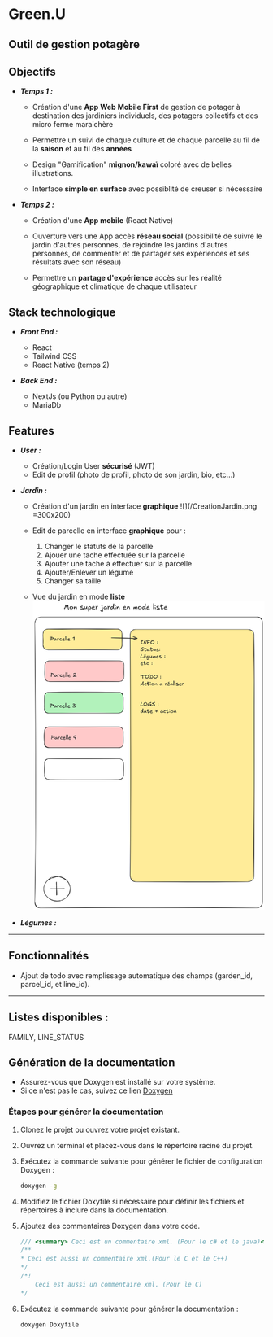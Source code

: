 # Green.U

## Outil de gestion potagère

## Objectifs
    
  - ***Temps 1 :***

    - Création d'une **App Web Mobile First** de gestion de potager à destination des jardiniers individuels, des potagers collectifs et des micro ferme maraichère

    - Permettre un suivi de chaque culture et de chaque parcelle au fil de la **saison** et au fil des **années**
            
    - Design "Gamification" **mignon/kawaï** coloré avec de belles illustrations.

    - Interface **simple en surface** avec possiblité de creuser si nécessaire

  - ***Temps 2 :***

    - Création d'une **App mobile** (React Native)

    - Ouverture vers une App accès **réseau social** (possibilité de suivre le jardin d'autres personnes, de rejoindre les jardins d'autres personnes, de commenter et de partager ses expériences et ses résultats avec son réseau)

    - Permettre un **partage d'expérience** accès sur les réalité géographique et climatique de chaque utilisateur

## Stack technologique

  - ***Front End :***

    - React
    - Tailwind CSS 
    - React Native (temps 2)

  - ***Back End :***

    - NextJs (ou Python ou autre)
    - MariaDb

## Features 

  - ***User :***

    - Création/Login User **sécurisé** (JWT)
    - Edit de profil (photo de profil, photo de son jardin, bio, etc...)
    
   - ***Jardin :***

      - Création d'un jardin en interface **graphique**
      ![](/CreationJardin.png =300x200)
      - Edit de parcelle en interface **graphique** pour :
            
        1. Changer le statuts de la parcelle
        2. Ajouer une tache effectuée sur la parcelle
        3. Ajouter une tache à effectuer sur la parcelle
        4. Ajouter/Enlever un légume
        5. Changer sa taille
      - Vue du jardin en mode **liste**
        ![](/JardinListe.png)
        
  - ***Légumes :***



-------------------
Fonctionnalités
---------------
- Ajout de todo avec remplissage automatique des champs (garden_id, parcel_id, et line_id).

-----------------------------------------------------
Listes disponibles :
------------------
FAMILY, LINE_STATUS

## Génération de la documentation
- Assurez-vous que Doxygen est installé sur votre système.
- Si ce n'est pas le cas, suivez ce lien [Doxygen](https://www.doxygen.nl)

### Étapes pour générer la documentation

1. Clonez le projet ou ouvrez votre projet existant.
2. Ouvrez un terminal et placez-vous dans le répertoire racine du projet.
3. Exécutez la commande suivante pour générer le fichier de configuration Doxygen :
   ```bash
   doxygen -g
   ```
4. Modifiez le fichier Doxyfile si nécessaire pour définir les fichiers et répertoires à inclure dans la documentation.

5. Ajoutez des commentaires Doxygen dans votre code.
   ```cs
   /// <summary> Ceci est un commentaire xml. (Pour le c# et le java)</summary>
   /**
   * Ceci est aussi un commentaire xml.(Pour le C et le C++)
   */
   /*!
       Ceci est aussi un commentaire xml. (Pour le C)
   */
   ```

7. Exécutez la commande suivante pour générer la documentation :
    ```bash
    doxygen Doxyfile
    ```



        
